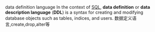 data definition language
In the context of [SQL](https://en.wikipedia.org/wiki/SQL "SQL"), **data definition** or **data description language** (**DDL**) is a syntax for creating and modifying database objects such as tables, indices, and users.
数据定义语言,create,drop,alter等